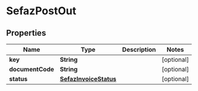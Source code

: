 
# SefazPostOut

## Properties
Name | Type | Description | Notes
------------ | ------------- | ------------- | -------------
**key** | **String** |  |  [optional]
**documentCode** | **String** |  |  [optional]
**status** | [**SefazInvoiceStatus**](SefazInvoiceStatus.md) |  |  [optional]



